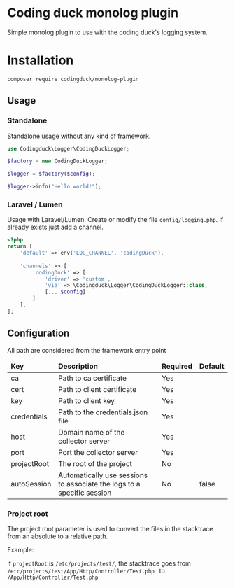 # Coding duck monolog plugin
Simple monolog plugin to use with the coding duck's logging system.

# Installation
`composer require codingduck/monolog-plugin`

## Usage
### Standalone
Standalone usage without any kind of framework.
```php 
use Codingduck\Logger\CodingDuckLogger;

$factory = new CodingDuckLogger;

$logger = $factory($config);

$logger->info("Hello world!");
```

### Laravel / Lumen
Usage with Laravel/Lumen. Create or modify the file `config/logging.php`. If already exists just add a channel.

```php
<?php
return [
    'default' => env('LOG_CHANNEL', 'codingDuck'),
    
    'channels' => [
        'codingDuck' => [
            'driver' => 'custom',
            'via' => \Codingduck\Logger\CodingDuckLogger::class,
            [... $config]
        ]
    ],
];
```

## Configuration
All path are considered from the framework entry point
<table>
    <thead>
        <tr>
            <td><b>Key</b></td>
            <td><b>Description</b></td>
            <td><b>Required</b></td>
            <td><b>Default</b></td>
        </tr>
    </thead>
    <tbody>
        <tr>
            <td>ca</td>
            <td>Path to ca certificate</td>
            <td>Yes</td>
            <td></td>
        </tr>
        <tr>
            <td>cert</td>
            <td>Path to client certificate</td>
            <td>Yes</td>
            <td></td>
        </tr>
        <tr>
            <td>key</td>
            <td>Path to client key</td>
            <td>Yes</td>
            <td></td>
        </tr>
        <tr>
            <td>credentials</td>
            <td>Path to the credentials.json file</td>
            <td>Yes</td>
            <td></td>
        </tr>
        <tr>
            <td>host</td>
            <td>Domain name of the collector server</td>
            <td>Yes</td>
            <td></td>
        </tr>
        <tr>
            <td>port</td>
            <td>Port the collector server</td>
            <td>Yes</td>
            <td></td>
        </tr>
        <tr>
            <td>projectRoot</td>
            <td>The root of the project</td>
            <td>No</td>
            <td></td>
        </tr>
        <tr>
            <td>autoSession</td>
            <td>Automatically use sessions to associate the logs to a specific session</td>
            <td>No</td>
            <td>false</td>
        </tr>
    </tbody>
</table>

### Project root
The project root parameter is used to convert the files in the stacktrace from an absolute to a relative path.

Example:

if `projectRoot` is `/etc/projects/test/`, the stacktrace goes from `/etc/projects/test/App/Http/Controller/Test.php ` to `/App/Http/Controller/Test.php `
